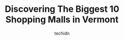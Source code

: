 ---
layout: ampstory
image: https://i0.wp.com/paketmu.com/wp-content/uploads/2023/06/essex-junction-shopping-center-0-in-vermont-1686372917.jpeg?resize=640,853
author: techidn
featured: false
description: Explore the diverse Shopping Mall scene in Vermont, home to an incredible selection of 10 establishments catering to every taste. Whether youre in search of iconic favorites or undiscovered
title: Discovering The Biggest 10 Shopping Malls in Vermont
cover:
   title: Discovering The Biggest 10 Shopping Malls in Vermont
   subtitle: RICKPATE
   background: https://paketmu.com/wp-content/uploads/2023/06/essex-junction-shopping-center-0-in-vermont-1686372917.jpeg

pages: 
 - layout: thirds
   top: <h1>#1 University Mall</h1>
   bottom: "<p>Nice mall, could use a few more restaurants in the food court. Monthly card show is awesome.</p>"
   background: https://paketmu.com/wp-content/uploads/2023/06/essex-junction-shopping-center-1-in-vermont-1686372918.jpeg
   backgroundblur: true
 - layout: thirds
   top: <h1>#2 Berlin Mall</h1>
   bottom: "<p>Me and a friend were up the other night mostly at Walmart but tell Mom Mom is South looks nice and clean see theres a new store opening now where Pennys was good luck h</p>"
   background: https://paketmu.com/wp-content/uploads/2023/06/essex-junction-shopping-center-2-in-vermont-1686372919.png
   cta:
      link: https://paketmu.com/discovering-the-biggest-10-shopping-malls-in-vermont/
      text: Discovering The Biggest 10 Shopping Malls in Vermont
 - layout: thirds
   top: <h1>#3 Rutland Plaza - Rutland</h1>
   bottom: "<p>Nice clean grocery store. Just make sure if you are from out of town bring a bag.</p>"
   background: https://paketmu.com/wp-content/uploads/2023/06/essex-junction-shopping-center-3-in-vermont-1686372922.jpeg
   cta:
      link: https://paketmu.com/discovering-the-biggest-10-shopping-malls-in-vermont/
      text: Discovering The Biggest 10 Shopping Malls in Vermont
 - layout: thirds
   top: <h1>#4 Shelburne Road Shopping Plaza</h1>
   bottom: "<p>South Burlington, VT 05403, United States</p>"
   background: https://images.unsplash.com/photo-1608501821300-4f99e58bba77?ixlib=rb-4.0.3&ixid=MnwxMjA3fDB8MHxwaG90by1wYWdlfHx8fGVufDB8fHx8&auto=format&fit=crop&w=640&h=853&q=80
   cta:
      link: https://paketmu.com/discovering-the-biggest-10-shopping-malls-in-vermont/
      text: Discovering The Biggest 10 Shopping Malls in Vermont
 - layout: thirds
   top: <h1>#5 Green Mountain Shopping Plaza Shopping Center</h1>
   bottom: "<p>286-324 US 7, South St, Rutland, VT 05701, United States</p>"
   background: https://images.unsplash.com/photo-1540457036297-448b6b99e91c?ixlib=rb-4.0.3&ixid=MnwxMjA3fDB8MHxwaG90by1wYWdlfHx8fGVufDB8fHx8&auto=format&fit=crop&w=640&h=853&q=80
   cta:
      link: https://paketmu.com/discovering-the-biggest-10-shopping-malls-in-vermont/
      text: Discovering The Biggest 10 Shopping Malls in Vermont
 - layout: thirds
   top: <h1>#6 Green Mountain Mall</h1>
   bottom: "<p>2000 Memorial Dr #14, St Johnsbury, VT 05819, United States</p>"
   background: https://plus.unsplash.com/premium_photo-1664640458616-3c74f8cb4589?ixlib=rb-4.0.3&ixid=MnwxMjA3fDB8MHxwaG90by1wYWdlfHx8fGVufDB8fHx8&auto=format&fit=crop&w=640&h=853&q=80
   cta:
      link: https://paketmu.com/discovering-the-biggest-10-shopping-malls-in-vermont/
      text: Discovering The Biggest 10 Shopping Malls in Vermont
 - layout: thirds
   top: <h1>#7 Taft Corners Shopping Center</h1>
   bottom: "<p>Taft Corners Shopping Center, Williston, VT 05495, United States</p>"
   background: https://images.unsplash.com/photo-1618556658017-fd9c732d1360?ixlib=rb-4.0.3&ixid=MnwxMjA3fDB8MHxwaG90by1wYWdlfHx8fGVufDB8fHx8&auto=format&fit=crop&w=640&h=853&q=80
   cta:
      link: https://paketmu.com/discovering-the-biggest-10-shopping-malls-in-vermont/
      text: Discovering The Biggest 10 Shopping Malls in Vermont
 - layout: thirds
   middle: Continue reading...
   background: https://images.unsplash.com/photo-1609083590460-7b8cc0ca65f8?ixlib=rb-4.0.3&ixid=MnwxMjA3fDB8MHxwaG90by1wYWdlfHx8fGVufDB8fHx8&auto=format&fit=crop&w=640&h=853&q=80
   cta:
      link: https://paketmu.com/discovering-the-biggest-10-shopping-malls-in-vermont/
      text: Discovering The Biggest 10 Shopping Malls in Vermont
      
---